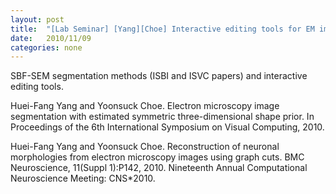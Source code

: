 ```yaml
---
layout: post
title:  "[Lab Seminar] [Yang][Choe] Interactive editing tools for EM image analysis"
date:   2010/11/09
categories: none
---
```








SBF-SEM segmentation methods (ISBI and ISVC papers) and interactive editing tools.









Huei-Fang Yang and Yoonsuck Choe. Electron microscopy image segmentation with estimated symmetric three-dimensional shape prior. In Proceedings of the 6th International Symposium on Visual Computing, 2010.





Huei-Fang Yang and Yoonsuck Choe. Reconstruction of neuronal morphologies from electron microscopy images using graph cuts. BMC Neuroscience, 11(Suppl 1):P142, 2010. Nineteenth Annual Computational Neuroscience Meeting: CNS*2010.





 


